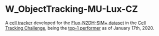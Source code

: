 # W_ObjectTracking-MU-Lux-CZ
A [cell tracker](http://celltrackingchallenge.net/participants/MU-Lux-CZ/) developed for the [Fluo-N2DH-SIM+ dataset](http://celltrackingchallenge.net/2d-datasets/) in the [Cell Tracking Challenge](http://celltrackingchallenge.net/), being the [top-1 performer](http://celltrackingchallenge.net/latest-ctb-results/) as of January 17th, 2020.
